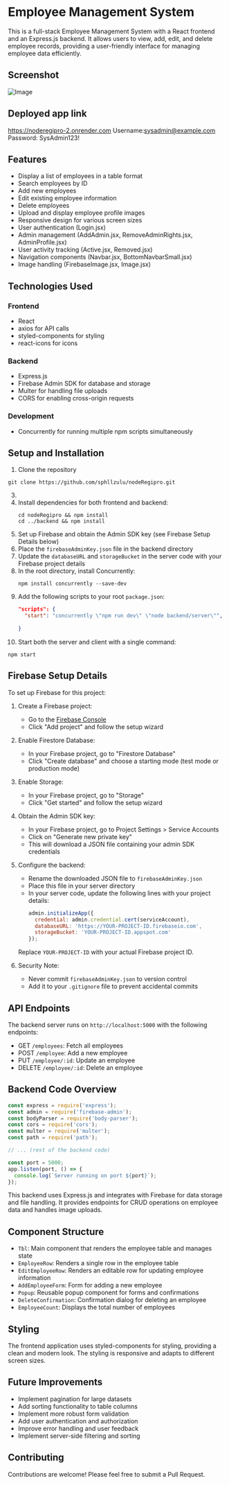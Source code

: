 # Employee Management System

This is a full-stack Employee Management System with a React frontend and an Express.js backend. It allows users to view, add, edit, and delete employee records, providing a user-friendly interface for managing employee data efficiently.

## Screenshot
![Image](https://github.com/user-attachments/assets/9bae5331-2e4a-4e47-9a8c-e2d9f057c0b5)

## Deployed app link
https://noderegipro-2.onrender.com
Username:sysadmin@example.com
Password: SysAdmin123!


## Features

- Display a list of employees in a table format
- Search employees by ID
- Add new employees
- Edit existing employee information
- Delete employees
- Upload and display employee profile images
- Responsive design for various screen sizes
- User authentication (Login.jsx)
- Admin management (AddAdmin.jsx, RemoveAdminRights.jsx, AdminProfile.jsx)
- User activity tracking (Active.jsx, Removed.jsx)
- Navigation components (Navbar.jsx, BottomNavbarSmall.jsx)
- Image handling (FirebaseImage.jsx, Image.jsx)

## Technologies Used

### Frontend
- React
- axios for API calls
- styled-components for styling
- react-icons for icons

### Backend
- Express.js
- Firebase Admin SDK for database and storage
- Multer for handling file uploads
- CORS for enabling cross-origin requests

### Development
- Concurrently for running multiple npm scripts simultaneously

## Setup and Installation

1. Clone the repository
 ```
git clone https://github.com/sphllzulu/nodeRegipro.git
 ```
3. 
4. Install dependencies for both frontend and backend:
   ```
   cd nodeRegipro && npm install
   cd ../backend && npm install
   ```
5. Set up Firebase and obtain the Admin SDK key (see Firebase Setup Details below)
6. Place the `firebaseAdminKey.json` file in the backend directory
7. Update the `databaseURL` and `storageBucket` in the server code with your Firebase project details
8. In the root directory, install Concurrently:
   ```
   npm install concurrently --save-dev
   ```
9. Add the following scripts to your root `package.json`:
   ```json
   "scripts": {
     "start": "concurrently \"npm run dev\" \"node backend/server\"",
     
   }
   ```
10. Start both the server and client with a single command:
   ```
   npm start
   ```

## Firebase Setup Details

To set up Firebase for this project:

1. Create a Firebase project:
   - Go to the [Firebase Console](https://console.firebase.google.com/)
   - Click "Add project" and follow the setup wizard

2. Enable Firestore Database:
   - In your Firebase project, go to "Firestore Database"
   - Click "Create database" and choose a starting mode (test mode or production mode)

3. Enable Storage:
   - In your Firebase project, go to "Storage"
   - Click "Get started" and follow the setup wizard

4. Obtain the Admin SDK key:
   - In your Firebase project, go to Project Settings > Service Accounts
   - Click on "Generate new private key"
   - This will download a JSON file containing your admin SDK credentials

5. Configure the backend:
   - Rename the downloaded JSON file to `firebaseAdminKey.json`
   - Place this file in your server directory
   - In your server code, update the following lines with your project details:
     ```javascript
     admin.initializeApp({
       credential: admin.credential.cert(serviceAccount),
       databaseURL: 'https://YOUR-PROJECT-ID.firebaseio.com',
       storageBucket: 'YOUR-PROJECT-ID.appspot.com' 
     });
     ```
   Replace `YOUR-PROJECT-ID` with your actual Firebase project ID.

6. Security Note:
   - Never commit `firebaseAdminKey.json` to version control
   - Add it to your `.gitignore` file to prevent accidental commits

## API Endpoints

The backend server runs on `http://localhost:5000` with the following endpoints:

- GET `/employees`: Fetch all employees
- POST `/employee`: Add a new employee
- PUT `/employee/:id`: Update an employee
- DELETE `/employee/:id`: Delete an employee

## Backend Code Overview

```javascript
const express = require('express');
const admin = require('firebase-admin');
const bodyParser = require('body-parser');
const cors = require('cors');
const multer = require('multer');
const path = require('path');

// ... (rest of the backend code)

const port = 5000;
app.listen(port, () => {
  console.log(`Server running on port ${port}`);
});
```

This backend uses Express.js and integrates with Firebase for data storage and file handling. It provides endpoints for CRUD operations on employee data and handles image uploads.

## Component Structure

- `Tbl`: Main component that renders the employee table and manages state
- `EmployeeRow`: Renders a single row in the employee table
- `EditEmployeeRow`: Renders an editable row for updating employee information
- `AddEmployeeForm`: Form for adding a new employee
- `Popup`: Reusable popup component for forms and confirmations
- `DeleteConfirmation`: Confirmation dialog for deleting an employee
- `EmployeeCount`: Displays the total number of employees

## Styling

The frontend application uses styled-components for styling, providing a clean and modern look. The styling is responsive and adapts to different screen sizes.

## Future Improvements

- Implement pagination for large datasets
- Add sorting functionality to table columns
- Implement more robust form validation
- Add user authentication and authorization
- Improve error handling and user feedback
- Implement server-side filtering and sorting

## Contributing

Contributions are welcome! Please feel free to submit a Pull Request.




